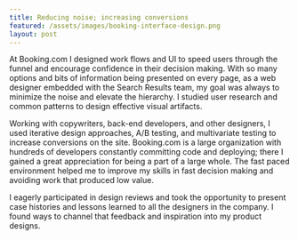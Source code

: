 ```yaml
---
title: Reducing noise; increasing conversions
featured: /assets/images/booking-interface-design.png
layout: post
---
```


At Booking.com I designed work flows and UI to speed users through the funnel and encourage confidence in their decision making. With so many options and bits of information being presented on every page, as a web designer embedded with the Search Results team, my goal was always to minimize the noise and elevate the hierarchy. I studied user research and common patterns to design effective visual artifacts.

Working with copywriters, back-end developers, and other designers, I used iterative design approaches, A/B testing, and multivariate testing to increase conversions on the site. Booking.com is a large organization with hundreds of developers constantly committing code and deploying; there I gained a great appreciation for being a part of a large whole. The fast paced environment helped me to improve my skills in fast decision making and avoiding work that produced low value.

I eagerly participated in design reviews and took the opportunity to present case histories and lessons learned to all the designers in the company. I found ways to channel that feedback and inspiration into my product designs.
